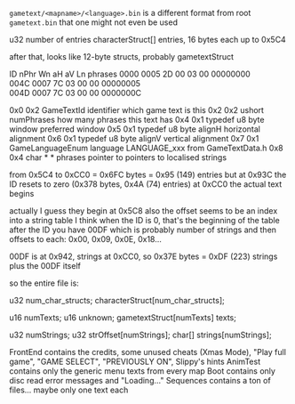 `gametext/<mapname>/<language>.bin` is a different format from root `gametext.bin`
that one might not even be used

u32 number of entries
characterStruct[] entries, 16 bytes each up to 0x5C4

after that, looks like 12-byte structs, probably gametextStruct

ID   nPhr Wn aH aV Ln phrases
0000 0005 2D 00 03 00 00000000  
004C 0007 7C 03 00 00 00000005  
004D 0007 7C 03 00 00 0000000C  

0x0	0x2	GameTextId	identifier	which game text is this
0x2	0x2	ushort	numPhrases	how many phrases this text has
0x4	0x1	typedef u8 byte	window	preferred window
0x5	0x1	typedef u8 byte	alignH	horizontal alignment
0x6	0x1	typedef u8 byte	alignV	vertical alignment
0x7	0x1	GameLanguageEnum	language	LANGUAGE_xxx from GameTextData.h
0x8	0x4	char * *	phrases	pointer to <numPhrases> pointers to localised strings

from 0x5C4 to 0xCC0 = 0x6FC bytes = 0x95 (149) entries
but at 0x93C the ID resets to zero (0x378 bytes, 0x4A (74) entries)
at 0xCC0 the actual text begins

actually I guess they begin at 0x5C8
also the offset seems to be an index into a string table
I think when the ID is 0, that's the beginning of the table
after the ID you have 00DF which is probably number of strings
and then offsets to each: 0x00, 0x09, 0x0E, 0x18...

00DF is at 0x942, strings at 0xCC0, so 0x37E bytes = 0xDF (223) strings plus the 00DF itself

so the entire file is:

u32 num_char_structs;
characterStruct[num_char_structs];

u16 numTexts;
u16 unknown;
gametextStruct[numTexts] texts;

u32 numStrings;
u32 strOffset[numStrings];
char[] strings[numStrings];

FrontEnd contains the credits, some unused cheats (Xmas Mode), "Play full game", "GAME SELECT", "PREVIOUSLY ON", Slippy's hints
AnimTest contains only the generic menu texts from every map
Boot contains only disc read error messages and "Loading..."
Sequences contains a ton of files... maybe only one text each
